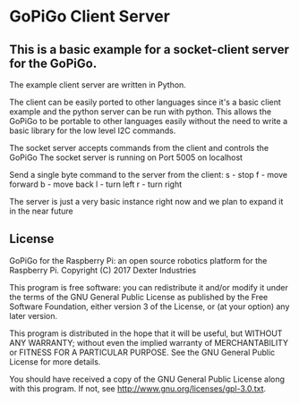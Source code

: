 # GoPiGo Client Server

## This is a basic example for a socket-client server for the GoPiGo.
The example client server are written in Python.

The client can be easily ported to other languages since it's a basic client example and the python server can be run with python. This allows the GoPiGo to be portable to other languages easily without the need to write a basic library for the low level I2C commands.

The socket server accepts commands from the client and controls the GoPiGo
The socket server is running on Port 5005 on localhost

Send a single byte command to the server from the client:
	s 	- stop
	f 	- move forward
	b 	- move back
	l	- turn left
	r	- turn right
	
The server is just a very basic instance right now and we plan to expand it in the near future


## License
GoPiGo for the Raspberry Pi: an open source robotics platform for the Raspberry Pi.
Copyright (C) 2017  Dexter Industries

This program is free software: you can redistribute it and/or modify
it under the terms of the GNU General Public License as published by
the Free Software Foundation, either version 3 of the License, or
(at your option) any later version.

This program is distributed in the hope that it will be useful,
but WITHOUT ANY WARRANTY; without even the implied warranty of
MERCHANTABILITY or FITNESS FOR A PARTICULAR PURPOSE.  See the
GNU General Public License for more details.

You should have received a copy of the GNU General Public License
along with this program.  If not, see <http://www.gnu.org/licenses/gpl-3.0.txt>.